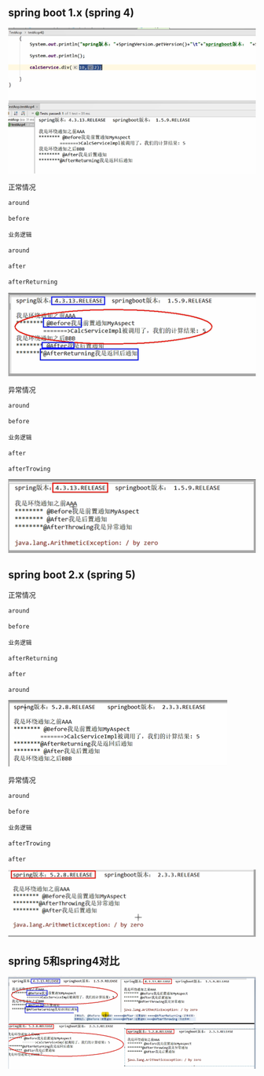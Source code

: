 spring boot 1.x (spring 4)
---
![img_138.png](img_138.png)

正常情况

    around
    
    before
    
    业务逻辑
        
    around
    
    after
    
    afterReturning

![img_139.png](img_139.png)

异常情况

    around
    
    before
    
    业务逻辑
        
    after
    
    afterTrowing

![img_140.png](img_140.png)



spring boot 2.x (spring 5)
---
正常情况 

    around
    
    before
    
    业务逻辑
    
    afterReturning

    after

    around

![img_141.png](img_141.png)

异常情况

    around
    
    before
    
    业务逻辑

    afterTrowing
        
    after

![img_142.png](img_142.png)


spring 5和spring4对比
---

![img_143.png](img_143.png)
    